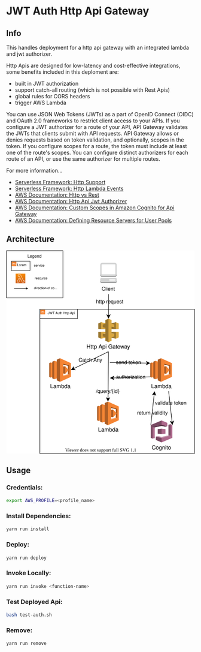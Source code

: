 # JWT Auth Http Api Gateway

## Info 

This handles deployment for a http api gateway with an integrated lambda and jwt authorizer. 

Http Apis are designed for low-latency and cost-effective integrations, some benefits included in this deploment are:
- built in JWT authorization
- support catch-all routing (which is not possible with Rest Apis)
- global rules for CORS headers
- trigger AWS Lambda

You can use JSON Web Tokens (JWTs) as a part of OpenID Connect (OIDC) and OAuth 2.0 frameworks to restrict client access to your APIs. If you configure a JWT authorizer for a route of your API, API Gateway validates the JWTs that clients submit with API requests. API Gateway allows or denies requests based on token validation, and optionally, scopes in the token. If you configure scopes for a route, the token must include at least one of the route's scopes. You can configure distinct authorizers for each route of an API, or use the same authorizer for multiple routes.

For more information...
- [Serverless Framework: Http Support](https://www.serverless.com/blog/aws-http-api-support)
- [Serverless Framework: Http Lambda Events](https://www.serverless.com/framework/docs/providers/aws/events/http-api)
- [AWS Documentation: Http vs Rest](https://docs.aws.amazon.com/apigateway/latest/developerguide/http-api-vs-rest.html)
- [AWS Documentation: Http Api Jwt Authorizer ](https://docs.aws.amazon.com/apigateway/latest/developerguide/http-api-jwt-authorizer.html)
- [AWS Documentation: Custom Scopes in Amazon Cognito for Api Gateway](https://aws.amazon.com/premiumsupport/knowledge-center/cognito-custom-scopes-api-gateway/)
- [AWS Documentation: Defining Resource Servers for User Pools](https://docs.aws.amazon.com/cognito/latest/developerguide/cognito-user-pools-define-resource-servers.html)


## Architecture

<p align="center">
  <img src="/architecture-diagram.drawio.svg" />
</p>


## Usage 

### Credentials:
```bash
export AWS_PROFILE=<profile_name>
```

### Install Dependencies:

```bash
yarn run install
```

### Deploy:

```bash
yarn run deploy
```

### Invoke Locally:

```bash
yarn run invoke <function-name>
```

### Test Deployed Api:

```bash
bash test-auth.sh
```

### Remove:

```bash
yarn run remove
```
